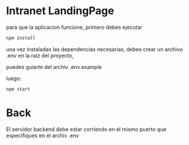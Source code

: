 # Intranet LandingPage

para que la aplicacion funcione, primero debes ejecutar

```js
npm install 
```

una vez instaladas las dependencias necesarias, debes crear un archivo .env en la raiz del proyecto,

puedes guiarte del archiv .env.example

luego:

```js
npm start
```

# Back 
El servidor backend debe estar corriendo en el mismo puerto que especifiques en el archiv .env
